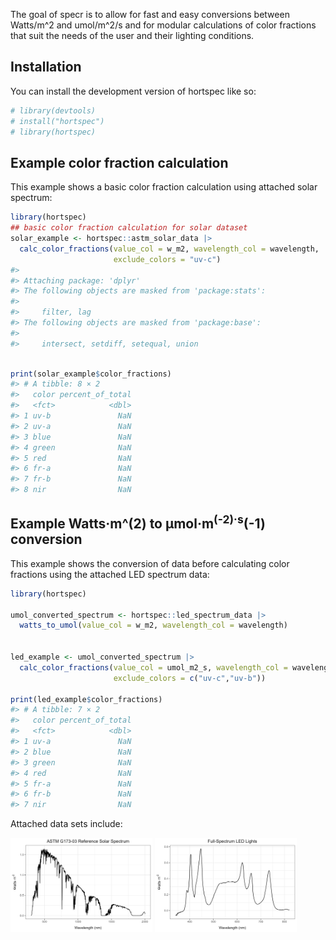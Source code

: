 
<!-- README.md is generated from README.Rmd. Please edit that file -->

The goal of specr is to allow for fast and easy conversions between
Watts/m^2 and umol/m^2/s and for modular calculations of color fractions
that suit the needs of the user and their lighting conditions.

## Installation

You can install the development version of hortspec like so:

``` r
# library(devtools)
# install("hortspec")
# library(hortspec)
```

## Example color fraction calculation

This example shows a basic color fraction calculation using attached
solar spectrum:

``` r
library(hortspec)
## basic color fraction calculation for solar dataset
solar_example <- hortspec::astm_solar_data |>
  calc_color_fractions(value_col = w_m2, wavelength_col = wavelength,
                       exclude_colors = "uv-c")
#> 
#> Attaching package: 'dplyr'
#> The following objects are masked from 'package:stats':
#> 
#>     filter, lag
#> The following objects are masked from 'package:base':
#> 
#>     intersect, setdiff, setequal, union
```

``` r

print(solar_example$color_fractions)
#> # A tibble: 8 × 2
#>   color percent_of_total
#>   <fct>            <dbl>
#> 1 uv-b               NaN
#> 2 uv-a               NaN
#> 3 blue               NaN
#> 4 green              NaN
#> 5 red                NaN
#> 6 fr-a               NaN
#> 7 fr-b               NaN
#> 8 nir                NaN
```

## Example Watts·m^(2) to µmol·m<sup>(-2)·s</sup>(-1) conversion

This example shows the conversion of data before calculating color
fractions using the attached LED spectrum data:

``` r
library(hortspec)

umol_converted_spectrum <- hortspec::led_spectrum_data |>
  watts_to_umol(value_col = w_m2, wavelength_col = wavelength)


led_example <- umol_converted_spectrum |>
  calc_color_fractions(value_col = umol_m2_s, wavelength_col = wavelength,
                       exclude_colors = c("uv-c","uv-b"))

print(led_example$color_fractions)
#> # A tibble: 7 × 2
#>   color percent_of_total
#>   <fct>            <dbl>
#> 1 uv-a               NaN
#> 2 blue               NaN
#> 3 green              NaN
#> 4 red                NaN
#> 5 fr-a               NaN
#> 6 fr-b               NaN
#> 7 nir                NaN
```

Attached data sets include:

<img src="man/figures/README-solar.png" width="45%" height="35%" />

<img src="man/figures/README-led.png" width="45%" height="35%" />
